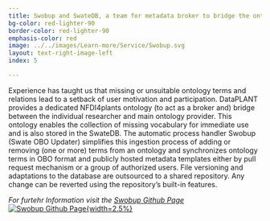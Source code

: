 ```yaml
---
title: Swobup and SwateDB, a team for metadata broker to bridge the ontology gap
bg-color: red-lighter-90
border-color: red-lighter-90
emphasis-color: red
image: ../../images/Learn-more/Service/Swobup.svg
layout: text-right-image-left 
index: 5

---
```


Experience has taught us that missing or unsuitable ontology terms and relations lead to a setback of user motivation and participation. DataPLANT provides a dedicated NFDI4plants ontology (to act as a broker and) bridge between the individual researcher and main ontology provider. This ontology enables the collection of missing vocabulary for immediate use and is also stored in the SwateDB. The automatic process handler Swobup (Swate OBO Updater) simplifies this ingestion process of adding or removing (one or more) terms from an ontology and synchronizes ontology terms in OBO format and publicly hosted metadata templates either by pull request mechanism or a group of authorized users. File versioning and adaptations to the database are outsourced to a shared repository. Any change can be reverted using the repository’s built-in features.
  
*For furtehr Information visit the [Swobup Github Page](https://github.com/nfdi4plants/Swobup)* [![Swobup Github Page](../../images/Emojis/Github-black.svg "Templates"){width=2.5%}](https://github.com/nfdi4plants/Swobup) 